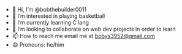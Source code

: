 - 👋 Hi, I’m @bobthebuilder0011
- 👀 I’m interested in playing basketball
- 🌱 I’m currently learning C lang
- 💞️ I’m looking to collaborate on web dev projects in order to learn
- 📫 How to reach me email me at bobys3952@gmail.com
- 😄 Pronouns: he/him


<!---
bobthebuilder0011/bobthebuilder0011 is a ✨ special ✨ repository because its `README.md` (this file) appears on your GitHub profile.
You can click the Preview link to take a look at your changes.
--->
